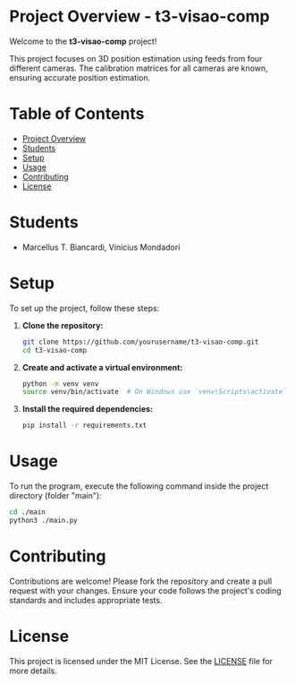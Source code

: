 # Project Overview - t3-visao-comp

Welcome to the **t3-visao-comp** project! 

This project focuses on 3D position estimation using feeds from four different cameras. The calibration matrices for all cameras are known, ensuring accurate position estimation.

# Table of Contents

- [Project Overview](#project-overview)
- [Students](#students)
- [Setup](#setup)
- [Usage](#usage)
- [Contributing](#contributing)
- [License](#license)

# Students

- Marcellus T. Biancardi, Vinicius Mondadori

# Setup

To set up the project, follow these steps:

1. **Clone the repository:**

    ```sh
    git clone https://github.com/yourusername/t3-visao-comp.git
    cd t3-visao-comp
    ```

2. **Create and activate a virtual environment:**

    ```sh
    python -m venv venv
    source venv/bin/activate  # On Windows use `venv\Scripts\activate`
    ```

3. **Install the required dependencies:**

    ```sh
    pip install -r requirements.txt
    ```

# Usage

To run the program, execute the following command inside the project directory (folder "main"):

```sh
cd ./main
python3 ./main.py
```

# Contributing

Contributions are welcome! Please fork the repository and create a pull request with your changes. Ensure your code follows the project's coding standards and includes appropriate tests.

# License

This project is licensed under the MIT License. See the [LICENSE](LICENSE) file for more details.
